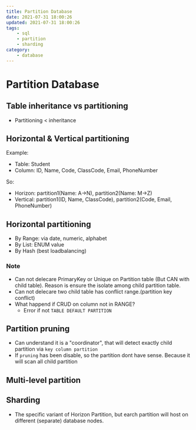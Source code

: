 ```yaml
---
title: Partition Database
date: 2021-07-31 18:00:26
updated: 2021-07-31 18:00:26
tags:
    - sql
    - partition
    - sharding
category: 
    - database
---
```


# Partition Database

## Table inheritance vs partitioning
- Partitioning < inheritance

## Horizontal & Vertical partitioning
Example:
- Table: Student
- Column: ID, Name, Code, ClassCode, Email, PhoneNumber

So:
- Horizon: partition1(Name: A->N), partition2(Name: M->Z)
- Vertical: partition1(ID, Name, ClassCode), partition2(Code, Email, PhoneNumber)

## Horizontal partitioning
- By Range: via date, numeric, alphabet
- By List: ENUM value 
- By Hash (best loadbalancing)

### Note
- Can not delecare PrimaryKey or Unique on Partition table (But CAN with child table). Reason is ensure the isolate among child partition table.
- Can not delecare two child table has conflict range.(partition key conflict)
- What happend if CRUD on column not in RANGE? 
    - Error if not `TABLE DEFAULT PARTITION`

## Partition pruning
- Can understand it is a "coordinator", that will detect exactly child partition via `key column partition`
- If `pruning` has been disable, so the partition dont have sense. Because it will scan all child partition 

## Multi-level partition

## Sharding
- The specific variant of Horizon Partition, but earch partition will host on different (separate) database nodes.
